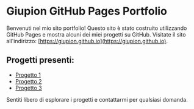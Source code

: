 # Giupion GitHub Pages Portfolio

Benvenuti nel mio sito portfolio! Questo sito è stato costruito utilizzando GitHub Pages e mostra alcuni dei miei progetti su GitHub. 
Visitate il sito all'indirizzo: [https://giupion.github.io](https://giupion.github.io).

## Progetti presenti:
- [Progetto 1](https://github.com/giupion/project1)
- [Progetto 2](https://github.com/giupion/project2)
- [Progetto 3](https://github.com/giupion/project3)

Sentiti libero di esplorare i progetti e contattarmi per qualsiasi domanda.

